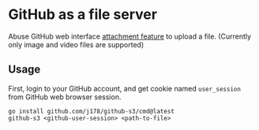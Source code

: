 # GitHub as a file server 

Abuse GitHub web interface [attachment feature](https://docs.github.com/en/get-started/writing-on-github/working-with-advanced-formatting/attaching-files) to upload a file. (Currently only image and video files are supported)

## Usage

First, login to your GitHub account, and get cookie named `user_session` from GitHub web browser session.

```shell
go install github.com/j178/github-s3/cmd@latest
github-s3 <github-user-session> <path-to-file>
```
